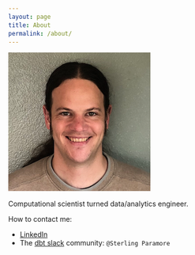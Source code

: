 ```yaml
---
layout: page
title: About
permalink: /about/
---
```


![Sterling Paramore](sterling-paramore.png)

Computational scientist turned data/analytics engineer.


How to contact me:

* [LinkedIn](https://www.linkedin.com/in/sterlingparamore/)
* The [dbt slack](https://www.getdbt.com/community/join-the-community) community: `@Sterling Paramore`
